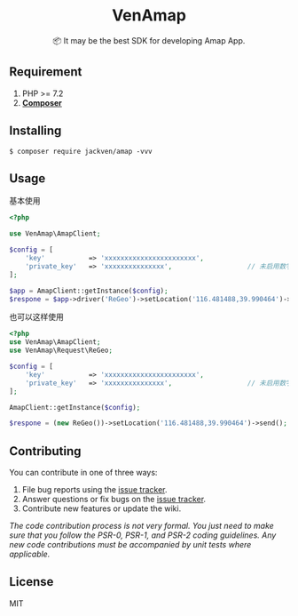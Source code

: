 <h1 align="center">VenAmap</h1>

<p align="center">📦 It may be the best SDK for developing Amap App.</p>

## Requirement

1. PHP >= 7.2
2. **[Composer](https://getcomposer.org/)**

## Installing

```shell
$ composer require jackven/amap -vvv
```

## Usage

基本使用

```php
<?php

use VenAmap\AmapClient;

$config = [
    'key'           => 'xxxxxxxxxxxxxxxxxxxxxxx',
    'private_key'   => 'xxxxxxxxxxxxxxx',                   // 未启用数字签名不用设置该项
];

$app = AmapClient::getInstance($config);
$respone = $app->driver('ReGeo')->setLocation('116.481488,39.990464')->send();

```

也可以这样使用

```php
<?php
use VenAmap\AmapClient;
use VenAmap\Request\ReGeo;

$config = [
    'key'           => 'xxxxxxxxxxxxxxxxxxxxxxx',
    'private_key'   => 'xxxxxxxxxxxxxxx',                   // 未启用数字签名不用设置该项
];

AmapClient::getInstance($config);

$respone = (new ReGeo())->setLocation('116.481488,39.990464')->send();

```

## Contributing

You can contribute in one of three ways:

1. File bug reports using the [issue tracker](https://github.com/cnjackven/amap/issues).
2. Answer questions or fix bugs on the [issue tracker](https://github.com/cnjackven/amap/issues).
3. Contribute new features or update the wiki.

_The code contribution process is not very formal. You just need to make sure that you follow the PSR-0, PSR-1, and PSR-2 coding guidelines. Any new code contributions must be accompanied by unit tests where applicable._

## License

MIT
